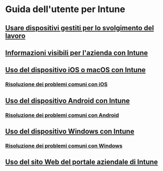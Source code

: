 # Guida dell'utente per Intune
## [Usare dispositivi gestiti per lo svolgimento del lavoro](use-managed-devices-to-get-work-done.md)
## [Informazioni visibili per l'azienda con Intune](what-info-can-your-company-see-when-you-enroll-your-device-in-intune.md)
## [Uso del dispositivo iOS o macOS con Intune](using-your-iOS-or-macOS-device-with-intune.md)
### [Risoluzione dei problemi comuni con iOS](troubleshoot-your-device-iOS.md)
## [Uso del dispositivo Android con Intune](using-your-android-device-with-intune.md)
### [Risoluzione dei problemi comuni con Android](troubleshoot-your-device-android.md)
## [Uso del dispositivo Windows con Intune](using-your-windows-device-with-intune.md)
### [Risoluzione dei problemi comuni con Windows](troubleshoot-your-device-windows.md)
## [Uso del sito Web del portale aziendale di Intune](using-the-intune-company-portal-website.md)


<!--HONumber=Feb17_HO3-->


